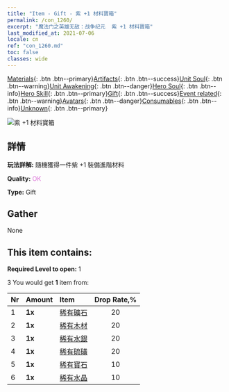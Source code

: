 ```yaml
---
title: "Item - Gift - 紫 +1 材料寶箱"
permalink: /con_1260/
excerpt: "魔法门之英雄无敌：战争纪元  紫 +1 材料寶箱"
last_modified_at: 2021-07-06
locale: cn
ref: "con_1260.md"
toc: false
classes: wide
---
```

 [Materials](/ItemsCN/){: .btn .btn--primary}[Artifacts](/ItemsCN/Artifacts/){: .btn .btn--success}[Unit Soul](/ItemsCN/UnitSoul/){: .btn .btn--warning}[Unit Awakening](/ItemsCN/UnitAwakening/){: .btn .btn--danger}[Hero Soul](/ItemsCN/HeroSoul/){: .btn .btn--info}[Hero Skill](/ItemsCN/HeroSkill/){: .btn .btn--primary}[Gift](/ItemsCN/Gift/){: .btn .btn--success}[Event related](/ItemsCN/Events/){: .btn .btn--warning}[Avatars](/ItemsCN/Avatars/){: .btn .btn--danger}[Consumables](/ItemsCN/Consumables/){: .btn .btn--info}[Unknown](/ItemsCN/Unknown/){: .btn .btn--primary}

 ![紫 +1 材料寶箱](/images/t/i_304002.png)

## 詳情
 **玩法詳解:** 隨機獲得一件紫 +1 裝備進階材料

 **Quality:** <span style="color: #DA70D6">OK</span>

 **Type:** Gift

## Gather

  None

## This item contains:

 **Required Level to open:** 1

 3 You would get **1** item  from:

  | Nr | Amount |     Item    | Drop Rate,% |
  |:---|:-------|:------------|:---------:|
  | 1 |  **1x** | [稀有礦石](/cn/Items/mat_40/) | 20 | 
  | 2 |  **1x** | [稀有木材](/cn/Items/mat_41/) | 20 | 
  | 3 |  **1x** | [稀有水銀](/cn/Items/mat_42/) | 20 | 
  | 4 |  **1x** | [稀有硫磺](/cn/Items/mat_43/) | 20 | 
  | 5 |  **1x** | [稀有寶石](/cn/Items/mat_44/) | 10 | 
  | 6 |  **1x** | [稀有水晶](/cn/Items/mat_45/) | 10 | 
